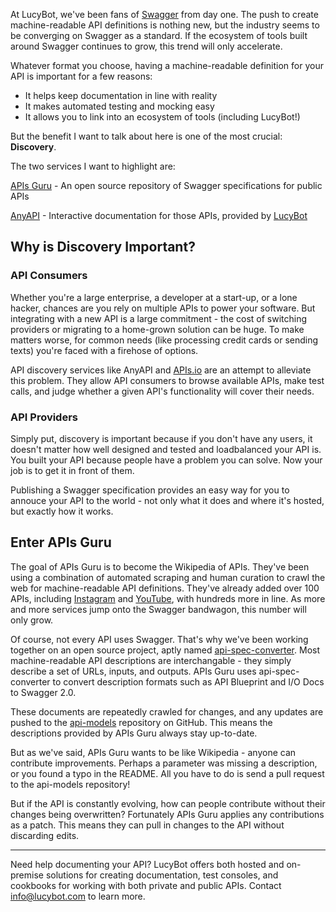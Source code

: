 At LucyBot, we've been fans of [Swagger](http://swagger.io/) from day one.
The push to create machine-readable API definitions is nothing new, but the industry
seems to be converging on Swagger as a standard. If the ecosystem of tools
built around Swagger continues to grow, this trend will only accelerate.

Whatever format you choose, having a machine-readable definition for your API is important for a few
reasons:
* It helps keep documentation in line with reality
* It makes automated testing and mocking easy
* It allows you to link into an ecosystem of tools (including LucyBot!)

But the benefit I want to talk about here is one of the most crucial: **Discovery**.

The two services I want to highlight are:

[APIs Guru](https://github.com/APIs-guru/api-models) - An open source repository of
Swagger specifications for public APIs

[AnyAPI](https://any-api.com) - Interactive documentation for those APIs, provided by 
[LucyBot](https://lucybot.com)


## Why is Discovery Important?

### API Consumers
Whether you're a large enterprise, a developer at a start-up, or a lone hacker,
chances are you rely on multiple APIs to power your software. But integrating with
a new API is a large commitment - the cost of switching providers or migrating to
a home-grown solution can be huge. To make matters worse, for common needs (like
processing credit cards or sending texts) you're faced with a firehose of options.

API discovery services like AnyAPI and [APIs.io](http://apis.io/) are an attempt
to alleviate this problem. They allow API consumers to browse available APIs,
make test calls, and judge whether a given API's
functionality will cover their needs.

### API Providers
Simply put, discovery is important because if you don't have any users, it
doesn't matter how well designed and tested and loadbalanced your API is.
You built your API because people have a problem you can solve. Now your
job is to get it in front of them.

Publishing a Swagger specification provides an easy way for you to
annouce your API to the world - not only
what it does and where it's hosted, but exactly how it works.


## Enter APIs Guru
The goal of APIs Guru is to become the Wikipedia of APIs. They've been
using a combination of automated scraping and human curation to crawl
the web for machine-readable API definitions. They've already added
over 100 APIs, including
[Instagram](https://any-api.com/consoles/instagram.com/1.0.0) and
[YouTube](https://any-api.com/consoles/googleapis.com/youtube/v3),
with hundreds more in line.
As more and more services jump onto the Swagger bandwagon, this number will only grow.

Of course, not every API uses Swagger. That's why we've been working together
on an open source project, aptly named [api-spec-converter](https://github.com/lucybot/api-spec-converter).
Most machine-readable API descriptions are interchangable - they simply
describe a set of URLs, inputs, and outputs. APIs Guru uses api-spec-converter
to convert description formats such as API Blueprint and I/O Docs to Swagger 2.0.

These documents are repeatedly crawled for changes, and any updates are pushed to
the [api-models](https://github.com/APIs-guru/api-models) repository on GitHub. This
means the descriptions provided by APIs Guru always stay up-to-date.

But as we've said, APIs Guru wants to be like Wikipedia - anyone can contribute
improvements. Perhaps a parameter was missing a description, or you found a typo
in the README. All you have to do is send a pull request to the api-models
repository!

But if the API is constantly evolving, how can people contribute
without their changes being overwritten? Fortunately APIs Guru
applies any contributions as a patch. This means they can pull
in changes to the API without discarding edits.

---

Need help documenting your API? LucyBot offers both hosted and on-premise
solutions for creating documentation, test consoles,
and cookbooks for working with both private and public APIs.
Contact info@lucybot.com to learn more.
